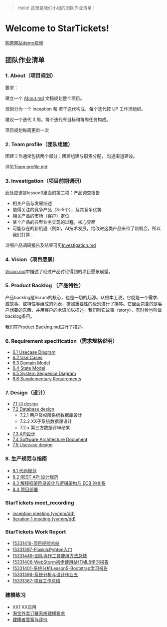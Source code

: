 > Hello!
> 这里是我们小组的团队作业清单！

# Welcome to StarTickets!
[购票网站demo视频](https://www.bilibili.com/video/av26003604)

## 团队作业清单

### 1. About（项目规划）

  要求：

  建立一个 [About.md](/Inception/About.md) 文档规划整个项目。

  规划分为一个 Inception 和 若干迭代构成，每个迭代按 UP 工作流组织。

  建议一个迭代 3 周。每个迭代有目标和每周任务构成。

  项目规划每周更新一次

### 2. Team profile（团队组建）

  团建工作通常包括两个部分：团建组建与职责分配， 沟通渠道建设。
  
  详见[Team profile.md](/Inception/Team_profile.md)
  
### 3. Investigation（项目前期调研）

  此处应该是lesson3里面的第二项：产品调查报告

  - 相关产品与发展综述
  - 值得关注的竞争产品（3~5个），及其竞争优势
  - 相关产品的市场（客户）定位
  - 某个产品的典型业务实现的过程，核心界面
  - 可能存在的新机遇（例如，AI技术发展，给改进这类产品来带了新机会，所以我们打算...
  
  详细产品调研报告及结果可见[Investigation.md](/Inception/Investigation.md)

### 4. Vision（项目愿景）

  [Vision.md](/Inception/Vision.md)中描述了经过产品讨论得到的项目愿景展望。

### 5. Product Backlog （产品特性）

  产品backlog是Scrum的核心，也是一切的起源。从根本上说，它就是一个需求、或故事、或特性等组成的列表，按照重要性的级别进行了排序。它里面包含的是客户想要的东西，并用客户的术语加以描述。我们叫它故事（story），有时候也叫做backlog条目。 

  我们在[Product Backing.md](/Inception/Product_Backing.md)进行了描述。

### 6. Requirement specification（需求规格说明）

- [6.1 Usecase Diagram](/Inception/image/UsecaseDiagram/usecase.png)
- [6.2 Use Cases](/Inception/Use_Case/6.2_Use_Cases.md)
- [6.3 Domain Model](/Inception/6.3_Domain_Model.md)
- [6.4 State Model](/Inception/6.4_State_Model.md)
- [6.5 System Sequence Diagram](/Inception/6.5_System_Sequence_Diagram.md)
- [6.6 Supplementary Requirements](/Inception/6.6_Supplementary_Requirements.md)

### 7. Design（设计）
    
- [7.1 UI design](/Inception/7.1_UI_design.md)
- [7.2 Database design](/Inception/7.2_Database_Design.md)
    + 7.2.1 用户及权限系统数据库设计
    + 7.2.2 XX子系统数据课设计
    + 7.2.x 第三方数据评审结果
- [7.3 API设计](/Inception/7.3_API_Design.md)
- [7.4 Software Architecture Document](/Inception/7.4_Software_Architecture_Document_.md)
- [7.5 Usecase design](/Inception/7.5_UsecaseDesign.md)

### 8. 生产规范与指南

- [8.1 代码规范](/Inception/8.1_code_style.md)
- [8.2 REST API 设计规范](/Inception/8.2_RestAPI_设计规范.md)
- [8.3 解释框架目录设计与逻辑架构与 ECB 的关系](/Inception/8.3_ECB%E6%A8%A1%E5%BC%8F.md)
- [8.4 项目部署](https://github.com/SoftwareSAD/StaticPageServer/blob/master/README.md)

### StarTickets meet_recording

- [inception meeting (yy/mm/dd)](/Inception/StarTicket_meet_recording.md)
- [Iteration 1 meeting (yy/mm/dd)](/Inception/Iteration_meet_recording.md)

### StarTickets Work Report

- [15331416-项目经验总结](https://hanxu1997.github.io/2018/04/15/%E9%A1%B9%E7%9B%AE%E5%B7%A5%E4%BD%9C%E7%BB%8F%E9%AA%8C%E6%80%BB%E7%BB%93/)
- [15331397-Flask与Pyhton入门](https://blog.csdn.net/qq_33415086/article/details/79949506)
- [15331449-团队协作工具使用方法总结](https://blog.csdn.net/Ecleen_A/article/details/79953646)
- [15331406-WebStorm初步使用&HTML5学习报告](https://blog.csdn.net/weixin_38057349/article/details/79946404)
- [15331401-系统分析Lesson5-Bootstrap学习报告](https://blog.csdn.net/s_mars/article/details/79954216)
- [15331398-系统分析与设计作业五](https://mikqueenge.github.io/2018/04/15/系统分析与设计作业五/)
- [15331367-项目工作总结](https://shimo.im/docs/GT4H4CtpoZgKO93b)

### 建模练习

  + XX1 XX应用
  
  + [淘宝外卖订餐系统建模要求](/Inception/model_practice/modeling_requirements.md)
  + [建模者答案与评价](/Inception/model_practice/XX3_建模者答案与评价.md)

